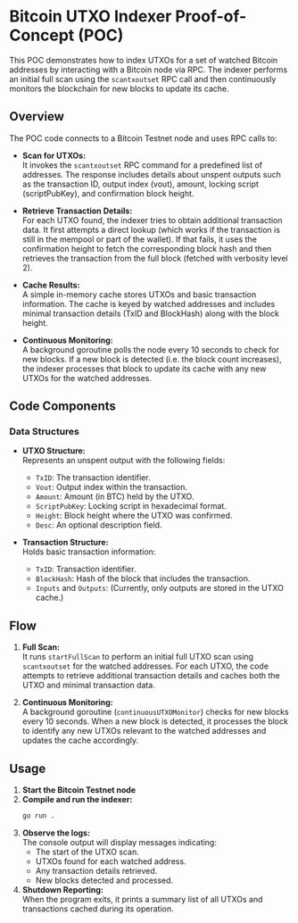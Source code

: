 
# Bitcoin UTXO Indexer Proof-of-Concept (POC)

This POC demonstrates how to index UTXOs for a set of watched Bitcoin addresses by interacting with a Bitcoin node via RPC. The indexer performs an initial full scan using the `scantxoutset` RPC call and then continuously monitors the blockchain for new blocks to update its cache.

## Overview

The POC code connects to a Bitcoin Testnet node and uses RPC calls to:

- **Scan for UTXOs:**  
  It invokes the `scantxoutset` RPC command for a predefined list of addresses. The response includes details about unspent outputs such as the transaction ID, output index (vout), amount, locking script (scriptPubKey), and confirmation block height.

- **Retrieve Transaction Details:**  
  For each UTXO found, the indexer tries to obtain additional transaction data. It first attempts a direct lookup (which works if the transaction is still in the mempool or part of the wallet). If that fails, it uses the confirmation height to fetch the corresponding block hash and then retrieves the transaction from the full block (fetched with verbosity level 2).

- **Cache Results:**  
  A simple in-memory cache stores UTXOs and basic transaction information. The cache is keyed by watched addresses and includes minimal transaction details (TxID and BlockHash) along with the block height.

- **Continuous Monitoring:**  
  A background goroutine polls the node every 10 seconds to check for new blocks. If a new block is detected (i.e. the block count increases), the indexer processes that block to update its cache with any new UTXOs for the watched addresses.

## Code Components

### Data Structures

- **UTXO Structure:**  
  Represents an unspent output with the following fields:
  - `TxID`: The transaction identifier.
  - `Vout`: Output index within the transaction.
  - `Amount`: Amount (in BTC) held by the UTXO.
  - `ScriptPubKey`: Locking script in hexadecimal format.
  - `Height`: Block height where the UTXO was confirmed.
  - `Desc`: An optional description field.

- **Transaction Structure:**  
  Holds basic transaction information:
  - `TxID`: Transaction identifier.
  - `BlockHash`: Hash of the block that includes the transaction.
  - `Inputs` and `Outputs`: (Currently, only outputs are stored in the UTXO cache.)
 

## Flow 

1. **Full Scan:**  
   It runs `startFullScan` to perform an initial full UTXO scan using `scantxoutset` for the watched addresses. For each UTXO, the code attempts to retrieve additional transaction details and caches both the UTXO and minimal transaction data.

2. **Continuous Monitoring:**  
   A background goroutine (`continuousUTXOMonitor`) checks for new blocks every 10 seconds. When a new block is detected, it processes the block to identify any new UTXOs relevant to the watched addresses and updates the cache accordingly.

## Usage

1. **Start the Bitcoin Testnet node** 
2. **Compile and run the indexer:**
   ```sh
   go run .
   ```
3. **Observe the logs:**  
   The console output will display messages indicating:
   - The start of the UTXO scan.
   - UTXOs found for each watched address.
   - Any transaction details retrieved.
   - New blocks detected and processed.
4. **Shutdown Reporting:**  
   When the program exits, it prints a summary list of all UTXOs and transactions cached during its operation.
 